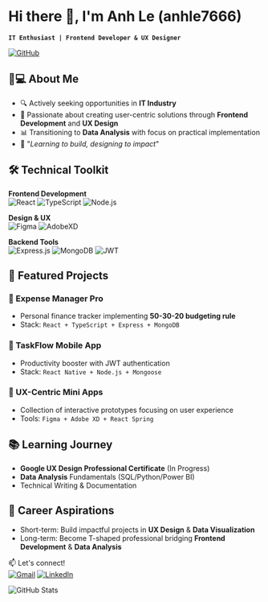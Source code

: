 # Hi there 👋, I'm Anh Le (anhle7666)  
**`IT Enthusiast | Frontend Developer & UX Designer`**

[![GitHub](https://img.shields.io/badge/GitHub-Profile-blue?style=flat&logo=github)](https://github.com/anhle7666)

## 👨💻 About Me
- 🔍 Actively seeking opportunities in **IT Industry**  
- 🎯 Passionate about creating user-centric solutions through **Frontend Development** and **UX Design**  
- 📊 Transitioning to **Data Analysis** with focus on practical implementation  
- 🌱 "*Learning to build, designing to impact*"

## 🛠️ Technical Toolkit
**Frontend Development**  
![React](https://img.shields.io/badge/React-61DAFB?logo=react&logoColor=white)
![TypeScript](https://img.shields.io/badge/TypeScript-3178C6?logo=typescript&logoColor=white)
![Node.js](https://img.shields.io/badge/Node.js-339933?logo=nodedotjs&logoColor=white)

**Design & UX**  
![Figma](https://img.shields.io/badge/Figma-F24E1E?logo=figma&logoColor=white)
![AdobeXD](https://img.shields.io/badge/Adobe_XD-FF61F6?logo=adobexd&logoColor=white)

**Backend Tools**  
![Express.js](https://img.shields.io/badge/Express.js-000000?logo=express&logoColor=white)
![MongoDB](https://img.shields.io/badge/MongoDB-47A248?logo=mongodb&logoColor=white)
![JWT](https://img.shields.io/badge/JWT-000000?logo=jsonwebtokens&logoColor=white)

## 🚀 Featured Projects
### 💸 Expense Manager Pro
- Personal finance tracker implementing **50-30-20 budgeting rule**
- Stack: `React + TypeScript + Express + MongoDB`

### 📱 TaskFlow Mobile App
- Productivity booster with JWT authentication
- Stack: `React Native + Node.js + Mongoose`

### 🎨 UX-Centric Mini Apps
- Collection of interactive prototypes focusing on user experience
- Tools: `Figma + Adobe XD + React Spring`

## 📚 Learning Journey
- **Google UX Design Professional Certificate** (In Progress)
- **Data Analysis** Fundamentals (SQL/Python/Power BI)
- Technical Writing & Documentation

## 🌟 Career Aspirations
- Short-term: Build impactful projects in **UX Design** & **Data Visualization**
- Long-term: Become T-shaped professional bridging **Frontend Development** & **Data Analysis**

📫 Let's connect!  
[![Gmail](https://img.shields.io/badge/Email-D14836?style=flat&logo=gmail&logoColor=white)](mailto:your.email@example.com)
[![LinkedIn](https://img.shields.io/badge/LinkedIn-0077B5?style=flat&logo=linkedin&logoColor=white)](https://linkedin.com/in/yourprofile)

![GitHub Stats](https://github-readme-stats.vercel.app/api?username=anhle7666&show_icons=true&theme=radical)
